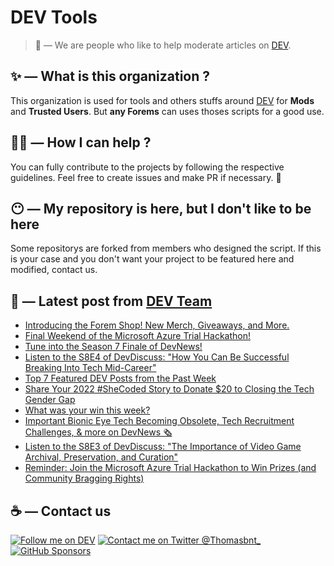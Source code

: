 # DEV Tools

> 🔧 — We are people who like to help moderate articles on [DEV](https://dev.to).

## ✨ — What is this organization ?

This organization is used for tools and others stuffs around [DEV](https://dev.to) for **Mods** and **Trusted Users**. But __any Forems__ can uses thoses scripts for a good use.


## 💪🏼 — How I can help ?

You can fully contribute to the projects by following the respective guidelines. Feel free to create issues and make PR if necessary. 🎉

## 😶 — My repository is here, but I don't like to be here

Some repositorys are forked from members who designed the script. If this is your case and you don't want your project to be featured here and modified, contact us.

## 📝 — Latest post from [DEV Team](https://dev.to/devteam)

<!-- BLOG-POST-LIST:START -->
- [Introducing the Forem Shop! New Merch, Giveaways, and More.](https://dev.to/devteam/introducing-the-forem-shop-new-merch-giveaways-and-more-4kff)
- [Final Weekend of the Microsoft Azure Trial Hackathon!](https://dev.to/devteam/final-weekend-of-the-microsoft-azure-trial-hackathon-1a0k)
- [Tune into the Season 7 Finale of DevNews!](https://dev.to/devteam/tune-into-the-season-7-finale-of-devnews-41kn)
- [Listen to the S8E4 of DevDiscuss: &quot;How You Can Be Successful Breaking Into Tech Mid-Career&quot;](https://dev.to/devteam/listen-to-the-s8e4-of-devdiscuss-how-you-can-be-successful-breaking-into-tech-mid-career-3ia)
- [Top 7 Featured DEV Posts from the Past Week](https://dev.to/devteam/top-7-featured-dev-posts-from-the-past-week-178o)
- [Share Your 2022 #SheCoded Story to Donate $20 to Closing the Tech Gender Gap](https://dev.to/devteam/share-your-2022-shecoded-story-to-donate-20-to-closing-the-tech-gender-gap-2hid)
- [What was your win this week?](https://dev.to/devteam/what-was-your-win-this-week-90d)
- [Important Bionic Eye Tech Becoming Obsolete, Tech Recruitment Challenges, &amp; more on DevNews 🗞](https://dev.to/devteam/important-bionic-eye-tech-becoming-obsolete-tech-recruitment-challenges-more-on-devnews-4b9d)
- [Listen to the S8E3 of DevDiscuss: &quot;The Importance of Video Game Archival, Preservation, and Curation&quot;](https://dev.to/devteam/listen-to-the-s8e3-of-devdiscuss-the-importance-of-video-game-archival-preservation-and-curation-1dce)
- [Reminder: Join the Microsoft Azure Trial Hackathon to Win Prizes &lpar;and Community Bragging Rights&rpar;](https://dev.to/devteam/reminder-join-the-microsoft-azure-trial-hackathon-to-win-prizes-and-community-bragging-rights-eab)
<!-- BLOG-POST-LIST:END -->


## ☕ — Contact us

[![Follow me on DEV](https://img.shields.io/badge/dev.to-%2308090A.svg?&style=for-the-badge&logo=dev.to&logoColor=white&alt=devto)](https://dev.to/thomasbnt)
[![Contact me on Twitter @Thomasbnt_](https://img.shields.io/badge/Contact%20me%20on%20Twitter-%231DA1F2.svg?&style=for-the-badge&logo=twitter&logoColor=white&alt=twitter)](https://twitter.com/messages/1142357270-1142357270?text=Hello,%20I%20contact%20you%20from%20devtotools%20&recipient_id=1142357270) [![GitHub Sponsors](https://img.shields.io/badge/Sponsor%20me-%23EA54AE.svg?&style=for-the-badge&logo=github-sponsors&logoColor=white)](https://github.com/sponsors/thomasbnt)


